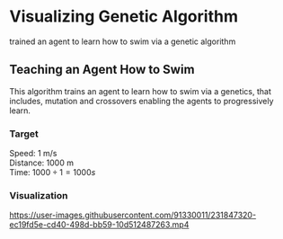 # Visualizing Genetic Algorithm
trained an agent to learn how to swim via a genetic algorithm 

## Teaching an Agent How to Swim
This algorithm trains an agent to learn how to swim via a genetics, that includes, mutation and crossovers enabling the agents to progressively learn.

### Target
Speed: 1 m/s  
Distance: 1000 m   
Time: $1000\div{1} = 1000 s$

### Visualization
https://user-images.githubusercontent.com/91330011/231847320-ec19fd5e-cd40-498d-bb59-10d512487263.mp4
